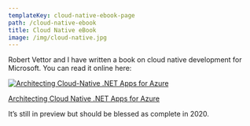 ```yaml
---
templateKey: cloud-native-ebook-page
path: /cloud-native-ebook
title: Cloud Native eBook
image: /img/cloud-native.jpg
---
```

Robert Vettor and I have written a book on cloud native development for Microsoft. You can read it online here:

[![Architecting Cloud-Native .NET Apps for Azure](https://docs.microsoft.com/en-us/dotnet/architecture/cloud-native/media/cover.png)](https://docs.microsoft.com/en-us/dotnet/architecture/cloud-native/)

[Architecting Cloud Native .NET Apps for Azure](https://docs.microsoft.com/en-us/dotnet/architecture/cloud-native/)

It’s still in preview but should be blessed as complete in 2020.
